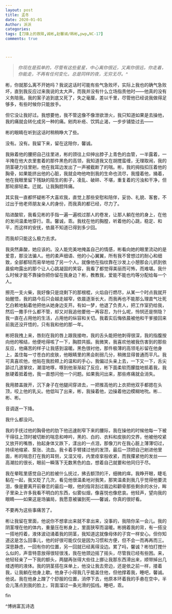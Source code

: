 ```yaml
---
layout: post
title: 孟冬
date: 2020-01-01
Author: 派派
categories: 
tags: [刀锋上的救赎,诚彬,赵馨诚/韩彬,pwp,NC-17]
comments: true



---
```


> *你现在是孤单的，尽管有这些星星，中心离你很近，又离你很远，你走着，你能走，不再有任何变化，总是同样的夜，无穷无尽。^*



彬，你就那么离不开她吗？我说这话时可能有些气急败坏，实际上我也的确气急败坏，直到我反应过来我说的太大声，而我并没有什么立场指责他时——他真的没有义务陪我。我的案子追到底又死了，失之毫厘，差以千里，尽管他已经说我做得足够多，有些时候你只能放手。

但它没让我好过。我想要他，我不管这像不像泄欲泄火，我只知道如果是去操他，我的痛就会转化成另一种的痛。剜肉补疮、饮鸩止渴，一步步铺垫过去——

彬的眼睛在听到这话时稍稍睁大了些。

没有。没有。我留下来，留在这陪你，馨诚。

我揪着他的腰把自己往里进，彬的颈往上仰抻出脖子上青色的血管，一半露着，一半掩在他大衣里套着的那件黑色的高领，我知道我又在胡搅蛮缠，无理取闹，我的阴茎硬力往里剜，他在我耳边发出了一声被截断了的喘。彬，我的拇指扣压着他的胸骨，如果能挤出他的心脏，我就会吻他吻到我的生命也流尽，我撞着他，捅着，他在我眼里留下残缺的陌生的影子，凌乱、破碎、不堪，重复着的污浊和干净，但那轮廓轻柔。迁就。让我胸腔阵痛。

其实我一直都怀疑彬不大喜欢我，直觉上那些安慰和陪伴，妥协、礼貌、客套，不过出于他老师朋友亲人的身份，而我真的都已经，尽力了。

陷进酸软，我看见彬的手指一遍一遍梳过那人的卷发，让那人躺在他的身上，在他的发间温柔地穿行。乖。馨诚，乖。我枕在他的胸膛，听着他的心跳，稳定、和平，而这样的安抚，依晨不知道已得到多少回。

而我却只能这么极力去求。

我突然鼻酸，她应该的。没人能完美地掩盖自己的情感，彬看向她的眼里流动的是爱意，那没法骗人。他的柔声细语、他的小心翼翼，所有我不曾想过的耐心和细致，全部都轻而易举地给了另一个人。就像他在指纹靠在沙发上小憩那会儿抓到依晨偷吻露出的那个让人心跳凝固的笑容，我看了都觉得美丽而可怖，而难堪。我什么时候才能不靠操你把你留在我身边？彬，教教我，爱能不能也均等分配给每一个人。

擦亮一支火柴，我好像只是烧剩下的那根棍，火焰自行燃尽，从某一个时点我就开始醒悟，我的路今后只会越走越窄，依晨逐渐长大，而我再也不能那么理直气壮死乞白赖地黏着他把他从她身边支开。有如一梦，他退了负责人，把工作室扔给我，然后一撒手什么都不管，却又对我追他要他一再容忍，为什么呢，怜悯还是恻隐？我一直在占用他的生活，占用他的纵容和关切。我着实后悔依晨被他和干爹接回来前我还没开悟的，只有我和他的那一年。

彬把我拽上来，唇刻在我的唇上跟我接吻，我的舌头能把他刺得很深，我的指腹按向他的喉结，他便呛得咳了一下，胸腔共振。我微笑，我喜欢他被我伤害到的那些反应，他痛苦的样子让我感到温暖。黑色很衬他，那件极薄的高领毛衫留在他身上，盖住每一寸苍白的皮肤，他眼睛里的黑会削弱几分，稍微显得普通而平凡。我可真喜欢他，他贴在我脸颊上的温和的手心，我偏过头亲上去，一下又一下，舌尖舔过几道掌纹，潮湿地啄，啄到他渐渐起了反应，彬下面柔软而朦胧地抵着我，我胀硬着抵着他，我一直想问他一个问题。如果我问出来，那些疼痛就会消失。

我用膝盖拨开，沉下身子在他腿间穿进去，一把推高他的上衣把他双手都摁在头顶，咬上他的乳尖。他低叫了出来，彬，我操着他，边操着他边模糊地吮。彬…彬、彬。

音调逐一下降。

我什么都没问。

我的手抚过他的胸骨他的肋下他迅速削窄下来的腰际，我在操他的时候他每一下被干得往上顶时被切断的喘息和呻吟，黑的、白的、衣料和皮肤的交界，他被他咬紧又放开的嘴唇，抬起身体又跌下，漾出的一点泪，那像刀片在我心脏上薄薄切过，持续地缩紧、泵张、流血。我卡着手臂揉过他的发顶，最后一顶把自己剜进他里面，彬的喘息打在我的耳侧，又湿又哑，内里痉挛般收紧，而我攥紧他的发丝——高潮拉的很长，眼前一瞬落下无数黑色的血，想着自己就要和他同归于尽。

我在晕眩里感觉自己的脸被什么抚过，拂去额顶的汗，细微的痒。我睁开眼，睫毛黏在一起，我又眨了几次，看见他很温柔地对我笑，那笑温柔到我几乎觉得他要流泪，像是要离开前眷恋的最后一眼，他的指背刮过眉边和颧骨那些剩余的水分，眸子里染上许多我看不明白的东西，似雾似烟，像喜悦也像悲哀。他轻声，望向我的眼睛——如果这是场骗局，我愿意被骗到死——馨诚，你真的很好看。

不要再为这些事痛苦了。

彬让我留在里面，他说你不想拿出来就不拿出来，没事的，我陪你呆一会儿。我的阴茎埋在他的体内，重量压在彬身上，里面狭窄而温暖。彬拥着我的背，有一搭没一搭地捋着，液体波动涌着我的阴茎，我知道这就像母体的子宫一样安心。但你知道这是怎么回事儿，他的好很可能仅仅是因为习惯和方便，但不会一而再再而三。深思静虑，一回有你的位置，另一回就已经离得没边。累了吗，馨诚？彬怕打搅什么似的，声音特意放得很轻很浅，我在他颈边摇了摇头，尽管我已经有些困。来，他轻轻亲了一下我的额头，两腿再张得大些往上挪让我那东西滑出来，顺带掉出几缕透明的液体。我的阴茎搭在床单上，他没让我去旁边，还是依之前一样，搂着我，让我躺在他身上歇。他身子小得我几乎能盖住他，但他撑着我，睡吧，馨诚。他说。我在他身上蹭了个舒服的位置，消停下去，他原本环着我的手悬在空中，半会儿落点到我的脸上，背面溜过一条光滑的弧线。睡吧，乖。

fin

^博纳富瓦诗选
